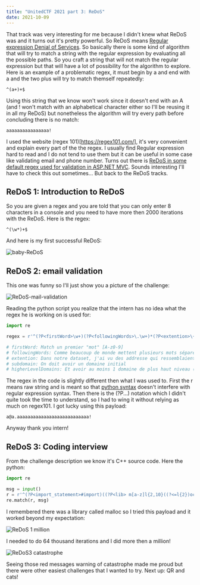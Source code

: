 ```yaml
---
title: "UnitedCTF 2021 part 3: ReDoS"
date: 2021-10-09
---
```


That track was very interesting for me because I didn't knew what ReDoS was and it turns out it's pretty powerful. So ReDoS means [Regular expression Denial of Services](https://owasp.org/www-community/attacks/Regular_expression_Denial_of_Service_-_ReDoS). So basically there is some kind of algorithm that will try to match a string with the regular expression by evaluating all the possible paths. So you craft a string that will not match the regular expression but that will have a lot of possibility for the algorithm to explore. Here is an example of a problematic regex, it must begin by a and end with a and the two plus will try to match themself repeatedly:
````
^(a+)+$
````
Using this string that we know won't work since it doesn't end with an A (and ! won't match with an alphabetical character either so I'll be reusing it in all my ReDoS) but nonetheless the algorithm will try every path before concluding there is no match:
````
aaaaaaaaaaaaaaaa!
````
I used the website (regex 101)[https://regex101.com/], it's very convenient and explain every part of the the regex. I usually find Regular expression hard to read and I do not tend to use them but it can be useful in some case like validating email and phone number. Turns out there is [ReDoS in some default regex used for validation in ASP.NET MVC](http://blog.malerisch.net/2015/09/net-mvc-ReDoS-denial-of-service-vulnerability-cve-2015-2526.html). Sounds interesting I'll have to check this out sometimes... But back to the ReDoS tracks.

## ReDoS 1: Introduction to ReDoS

So you are given a regex and you are told that you can only enter 8 characters in a console and you need to have more then 2000 iterations with the ReDoS. Here is the regex:
````
^(\w*)+$
````
And here is my first successful ReDoS:

![baby-ReDoS](/will-hack-for-coffee/assets/images/unitedctf2021/baby-redos.png)

## ReDoS 2: email validation

This one was funny so I'll just show you a picture of the challenge:

![ReDoS-mail-validation](/will-hack-for-coffee/assets/images/unitedctf2021/redos2-mail-validation.png)

Reading the python script you realize that the intern has no idea what the regex he is working on is used for:

````python
import re

regex = r'^(?P<firstWord>\w+)(?P<followingWords>\.\w+)*(?P<extention>\+\w+)?@(?P<subdomain>\w+)(?P<higherLevelDomains>.\w+)+$'

# firstWord: Match un premier "mot" [A-z0-9]
# followingWords: Comme beaucoup de monde mettent plusieurs mots séparés par un ., on tente d'en matcher plusieurs.
# extention: Dans notre dataset, j'ai vu des addresse qui ressemblaient à ça: addresse+unMot@exemple.com aucune idée de ce que ça fait, mais faut le supporter.
# subdomain: On doit avoir un domaine initial
# higherLevelDomains: Et avoir au moins 1 domaine de plus haut niveau (séparé par un . à chaque fois)
````
The regex in the code is slightly different then what I was used to. First the r means raw string and is meant so that [python syntax](https://docs.python.org/3/library/re.html) doesn't interfere with regular expression syntax. Then there is the (?P<name>...) notation which I didn't quite took the time to understand, so I had to wing it without relying as much on regex101. I got lucky using this payload:
````
a@a.aaaaaaaaaaaaaaaaaaaaaaaaaaa!
````
Anyway thank you intern!

## ReDoS 3: Coding interview

From the challenge description we know it's C++ source code. Here the python:
````python
import re

msg = input()
r = r'^(?P<import_statement>#import)((?P<lib> m[a-z]l{2,10}((?<=l{2})oc))|.);(?(lib)[A-z =]*|[0-9])+$'
re.match(r, msg)
````
I remembered there was a library called malloc so I tried this payload and it worked beyond my expectation:

![ReDoS 1 million](/will-hack-for-coffee/assets/images/unitedctf2021/redos3-one-million.png)

I needed to do 64 thousand iterations and I did more then a million! 

![ReDoS3 catastrophe](/will-hack-for-coffee/assets/images/unitedctf2021/redos3-catastrophe.png)

Seeing those red messages warning of catastrophe made me proud but there were other easiest challenges that I wanted to try. Next up: QR and cats!